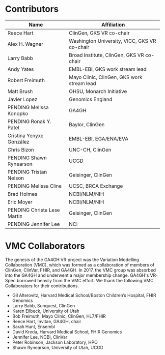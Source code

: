 # Contributors

|Name             | Affiliation |
|-----------------| --------------------------------------------------|
|Reece Hart       | ClinGen, GKS VR co-chair |
|Alex H. Wagner   | Washington University, VICC, GKS VR co-chair |
|Larry Babb       | Broad Institute, ClinGen, GKS VR co-chair |
|Andy Yates       | EMBL-EBI, GKS work stream lead |
|Robert Freimuth  | Mayo Clinic, ClinGen, GKS work stream lead |
|Matt Brush       | OHSU, Monarch Initiative |
|Javier Lopez     | Genomics England |
|PENDING Melissa Konopko    | GA4GH |
|PENDING Ronak Y. Patel | Baylor, ClinGen |
|Cristina Yenyxe González | EMBL-EBI, EGA/ENA/EVA |
|Chris Bizon      | UNC-CH, ClinGen |
|PENDING Shawn Rynearson | UCGD |
|PENDING Tristan Nelson | Geisinger, ClinGen |
|PENDING Melissa Cline | UCSC, BRCA Exchange |
|Brad Holmes      | NCBI/NLM/NIH |
|Eric Moyer      | NCBI/NLM/NIH |
|PENDING Christa Lese Martin | Geisinger, ClinGen |
|PENDING Jennifer Lee | NCI |



# VMC Collaborators

The genesis of the GA4GH VR project was the Variation Modelling
Collaboration (VMC), which was formed as a collaboration of members of
ClinGen, ClinVar, FHIR, and GA4GH.  In 2017, the VMC group was
absorbed into the GA4GH and underwent a major membership change.
GA4GH's VR-Spec borrowed heavily from the VMC effort.  We thank the
following VMC Collaborators for their contributions.

* Gil Alterovitz, Harvard Medical School/Boston Children’s Hospital, FHIR Genomics
* Larry Babb, Sunquest, ClinGen
* Karen Eilbeck, University of Utah
* Bob Freimuth, Mayo Clinic, ClinGen, HL7/FHIR
* Reece Hart, Invitae, GA4GH, chair
* Sarah Hunt, Ensembl
* David Kreda, Harvard Medical School, FHIR Genomics
* Jennifer Lee, NCBI, ClinVar
* Peter Robinson, Jackson Laboratory, HPO
* Shawn Rynearson, University of Utah, UCGD
